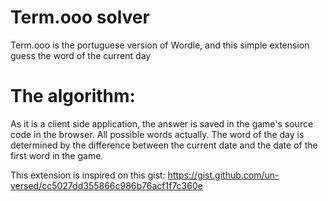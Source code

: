 # Term.ooo solver
Term.ooo is the portuguese version of Wordle, and this simple extension guess the word of the current day 

# The algorithm:
As it is a client side application, the answer is saved in the game's source code in the browser. All possible words actually. The word of the day is determined by the difference between the current date and the date of the first word in the game.

This extension is inspired on this gist: https://gist.github.com/un-versed/cc5027dd355866c986b76acf1f7c360e
